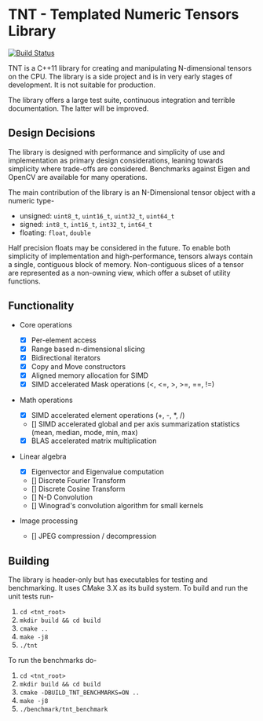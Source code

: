 # TNT - Templated Numeric Tensors Library

[![Build Status](https://travis-ci.org/JordanCheney/tnt.svg?branch=master)](https://travis-ci.org/JordanCheney/tnt)

TNT is a C++11 library for creating and manipulating N-dimensional tensors on the
CPU. The library is a side project and is in very early
stages of development. It is not suitable for production.

The library offers a large test suite, continuous integration and terrible documentation.
The latter will be improved.

## Design Decisions

The library is designed with performance and simplicity of use and 
implementation as primary design considerations, leaning towards
simplicity where trade-offs are considered. Benchmarks against Eigen
and OpenCV are available for many operations.

The main contribution of the library is an N-Dimensional tensor object
with a numeric type-

* unsigned: `uint8_t`, `uint16_t`, `uint32_t`, `uint64_t`
* signed: `int8_t`, `int16_t`, `int32_t`, `int64_t`
* floating: `float`, `double`

Half precision floats may be considered in the future. 
To enable both simplicity of implementation and high-performance, 
tensors always contain a single, contiguous block of memory.
Non-contiguous slices of a tensor are represented as a non-owning view,
which offer a subset of utility functions.

## Functionality

* Core operations
    - [x] Per-element access
    - [x] Range based n-dimensional slicing
    - [x] Bidirectional iterators
    - [x] Copy and Move constructors
    - [x] Aligned memory allocation for SIMD
    - [x] SIMD accelerated Mask operations (<, <=, >, >=, ==, !=)

* Math operations
    - [x] SIMD accelerated element operations (+, -, *, /)
    - [] SIMD accelerated global and per axis summarization statistics (mean, median, mode, min, max)
    - [x] BLAS accelerated matrix multiplication

* Linear algebra
    - [x] Eigenvector and Eigenvalue computation
    - [] Discrete Fourier Transform
    - [] Discrete Cosine Transform
    - [] N-D Convolution
    - [] Winograd's convolution algorithm for small kernels

* Image processing
    - [] JPEG compression / decompression

## Building

The library is header-only but has executables for testing and benchmarking. 
It uses CMake 3.X as its build system. To build and run the unit tests run-

1. `cd <tnt_root>`
2. `mkdir build && cd build`
3. `cmake ..`
4. `make -j8`
5. `./tnt`

To run the benchmarks do-

1. `cd <tnt_root>`
2. `mkdir build && cd build`
3. `cmake -DBUILD_TNT_BENCHMARKS=ON ..`
4. `make -j8`
5. `./benchmark/tnt_benchmark`
